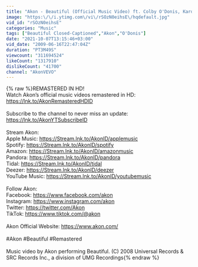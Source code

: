 ```yaml
---
title: "Akon - Beautiful (Official Music Video) ft. Colby O'Donis, Kardinal Offishall"
image: "https:\/\/i.ytimg.com\/vi\/rSOzN0eihsE\/hqdefault.jpg"
vid_id: "rSOzN0eihsE"
categories: "Music"
tags: ["Beautiful Closed-Captioned","Akon","O'Donis"]
date: "2021-10-07T13:15:46+03:00"
vid_date: "2009-06-16T22:47:04Z"
duration: "PT3M49S"
viewcount: "311694524"
likeCount: "1317910"
dislikeCount: "41700"
channel: "AkonVEVO"
---
```

{% raw %}REMASTERED IN HD!<br />Watch Akon’s official music videos remastered in HD: <a rel="nofollow" target="blank" href="https://lnk.to/AkonRemasteredHDID">https://lnk.to/AkonRemasteredHDID</a>   <br /><br />Subscribe to the channel to never miss an update: <a rel="nofollow" target="blank" href="https://lnk.to/AkonYTSubscribeID">https://lnk.to/AkonYTSubscribeID</a> <br /><br />Stream Akon: <br />Apple Music: <a rel="nofollow" target="blank" href="https://Stream.lnk.to/AkonID/applemusic">https://Stream.lnk.to/AkonID/applemusic</a> <br />Spotify: <a rel="nofollow" target="blank" href="https://Stream.lnk.to/AkonID/spotify">https://Stream.lnk.to/AkonID/spotify</a> <br />Amazon: <a rel="nofollow" target="blank" href="https://Stream.lnk.to/AkonID/amazonmusic">https://Stream.lnk.to/AkonID/amazonmusic</a> <br />Pandora: <a rel="nofollow" target="blank" href="https://Stream.lnk.to/AkonID/pandora">https://Stream.lnk.to/AkonID/pandora</a> <br />Tidal: <a rel="nofollow" target="blank" href="https://Stream.lnk.to/AkonID/tidal">https://Stream.lnk.to/AkonID/tidal</a> <br />Deezer: <a rel="nofollow" target="blank" href="https://Stream.lnk.to/AkonID/deezer">https://Stream.lnk.to/AkonID/deezer</a> <br />YouTube Music: <a rel="nofollow" target="blank" href="https://Stream.lnk.to/AkonID/youtubemusic">https://Stream.lnk.to/AkonID/youtubemusic</a> <br /><br />Follow Akon:<br />Facebook: <a rel="nofollow" target="blank" href="https://www.facebook.com/akon">https://www.facebook.com/akon</a> <br />Instagram: <a rel="nofollow" target="blank" href="https://www.instagram.com/akon">https://www.instagram.com/akon</a> <br />Twitter: <a rel="nofollow" target="blank" href="https://twitter.com/Akon">https://twitter.com/Akon</a> <br />TikTok: <a rel="nofollow" target="blank" href="https://www.tiktok.com/@akon">https://www.tiktok.com/@akon</a> <br /><br />Akon Official Website: <a rel="nofollow" target="blank" href="https://www.akon.com/">https://www.akon.com/</a> <br /><br />#Akon #Beautiful #Remastered<br /><br />Music video by Akon performing Beautiful. (C) 2008 Universal Records &amp; SRC Records Inc., a division of UMG  Recordings{% endraw %}
